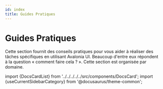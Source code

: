 ```yaml
---
id: index
title: Guides Pratiques
---
```


# Guides Pratiques

Cette section fournit des conseils pratiques pour vous aider à réaliser des tâches spécifiques en utilisant Avalonia UI. Beaucoup d'entre eux répondent à la question « comment faire cela ? ». Cette section est organisée par domaine.

import {DocsCardList} from '../../../../../src/components/DocsCard';
import {useCurrentSidebarCategory} from '@docusaurus/theme-common';

<DocsCardList list={useCurrentSidebarCategory().items} />
